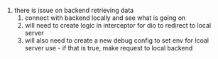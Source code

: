 1. there is issue on backend retrieving data 
   1. connect with backend locally and see what is going on
   2. will need to create logic in interceptor for dio to redirect to local server
   3. will also need to create a new debug config to set env for lcoal server use - if that is true, make request to local backend